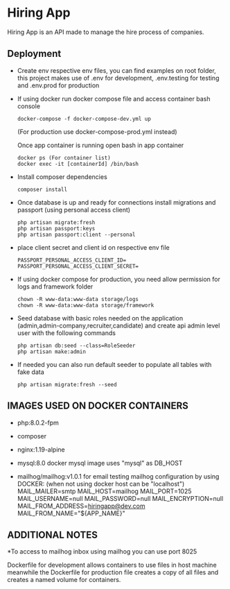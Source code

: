 # Hiring App

Hiring App is an API made to manage the hire process of companies.

## Deployment

* Create env respective env files, you can find examples on root folder, this project makes use 
of .env for development, .env.testing for testing and .env.prod for production


* If using docker run docker compose file and access container bash console 
    ```
    docker-compose -f docker-compose-dev.yml up
    ```
    (For production use docker-compose-prod.yml instead)

    Once app container is running open bash in app container
    ```
    docker ps (For container list)
    docker exec -it [containerId] /bin/bash
    ```
* Install composer dependencies
    ```
    composer install
    ```
* Once database is up and ready for connections install migrations and passport (using personal access client) 
    ```
    php artisan migrate:fresh
    php artisan passport:keys
    php artisan passport:client --personal
    ```
* place client secret and client id on respective env file
  ```
  PASSPORT_PERSONAL_ACCESS_CLIENT_ID=
  PASSPORT_PERSONAL_ACCESS_CLIENT_SECRET=
  ```

* If using docker compose for production, you need allow permission for logs and framework folder
  ```
  chown -R www-data:www-data storage/logs
  chown -R www-data:www-data storage/framework
  ```

* Seed database with basic roles needed on the application (admin,admin-company,recruiter,candidate)
and create api admin level user with the following commands
  ```
  php artisan db:seed --class=RoleSeeder
  php artisan make:admin
  ```
* If needed you can also run default seeder to populate all tables with fake data
  ```
  php artisan migrate:fresh --seed
  ```
## IMAGES USED ON DOCKER CONTAINERS

* php:8.0.2-fpm
* composer
* nginx:1.19-alpine
* mysql:8.0
docker mysql image uses "mysql" as DB_HOST

* mailhog/mailhog:v1.0.1 for email testing 
mailhog configuration by using DOCKER: (when not using docker host can be "localhost")
  MAIL_MAILER=smtp
  MAIL_HOST=mailhog
  MAIL_PORT=1025
  MAIL_USERNAME=null
  MAIL_PASSWORD=null
  MAIL_ENCRYPTION=null
  MAIL_FROM_ADDRESS=hiringapp@dev.com
  MAIL_FROM_NAME="${APP_NAME}"

## ADDITIONAL NOTES

*To access to mailhog inbox using mailhog you can use port 8025

Dockerfile for development allows containers to use files in host machine meanwhile 
the Dockerfile for production file creates a copy of all files and creates a named volume for containers.
